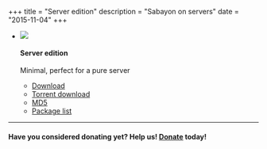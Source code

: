 +++
title = "Server edition"
description = "Sabayon on servers"
date = "2015-11-04"
+++

* ![](/img/sabayon-server.png)

    #### Server edition

    Minimal, perfect for a pure server
    * [Download](http://dl.sabayon.org/stable/Sabayon_Linux_16.11_amd64_Server.iso)
    * [Torrent download](http://dl.sabayon.org/stable/Sabayon_Linux_16.11_amd64_Server.iso.torrent)
    * [MD5](http://dl.sabayon.org/stable/Sabayon_Linux_16.11_amd64_Server.iso.md5)
    * [Package list](http://dl.sabayon.org/stable/Sabayon_Linux_16.11_amd64_Server.iso.pkglist)

<hr />

#### Have you considered donating yet? Help us! [Donate](/donate) today!
